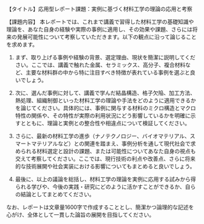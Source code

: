 【タイトル】応用型レポート課題：実例に基づく材料工学の理論の応用と考察

【課題内容】
本レポートでは、これまで講義で習得した材料工学の基礎知識や理論を、あなた自身の経験や実際の事例に適用し、その効果や課題、さらには将来の発展可能性について考察していただきます。以下の観点に沿って論じることを求めます。

1. まず、取り上げる事例や経験の背景、選定理由、現状を簡潔に説明してください。ここでは、講義で触れた金属、セラミックス、高分子、複合材料など、主要な材料群の中から特に注目すべき特徴が表れている事例を選ぶと良いでしょう。

2. 次に、選んだ事例に対して、講義で学んだ結晶構造、格子欠陥、加工方法、熱処理、組織制御といった材料工学の理論や手法をどのように適用できるかを論じてください。具体的には、事例に関与する材料のミクロ構造とマクロ特性の関係や、その特性が実際の利用状況にどう影響しているかを明確に示すとともに、理論と実例との整合性や相違点について検証してください。

3. さらに、最新の材料工学の進歩（ナノテクノロジー、バイオマテリアル、スマートマテリアルなど）との関連を踏まえ、事例分析を通して現代社会で求められる材料選定と設計の課題、または可能性についてあなた自身の視点も交えて考察してください。ここでは、現行技術の利点や改善点、さらに将来的な技術展開や社会実装における影響についてもまとめると良いでしょう。

4. 最後に、以上の議論を総括し、材料工学の理論を実例に応用する試みから得られる学びや、今後の実践・研究にどのように活かすことができるか、自らの結論としてまとめてください。

なお、レポートは文章量1600字で作成することとし、簡潔かつ論理的な記述を心がけ、全体として一貫した論旨の展開を目指してください。